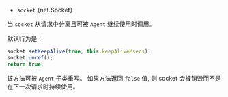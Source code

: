 <!-- YAML
added: v8.1.0
-->

* `socket` {net.Socket}

当 `socket` 从请求中分离且可被 `Agent` 继续使用时调用。

默认行为是：

```js
socket.setKeepAlive(true, this.keepAliveMsecs);
socket.unref();
return true;
```

该方法可被 `Agent` 子类重写。
如果方法返回 `false` 值, 则 socket 会被销毁而不是在下一次请求时持续使用。

